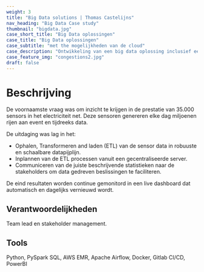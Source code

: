 ```yaml
---
weight: 3
title: "Big Data solutions | Thomas Castelijns"
nav_heading: "Big Data Case study"
thumbnail: "bigdata.jpg"
case_short_title: "Big Data oplossingen"
case_title: "Big Data oplossingen"
case_subtitle: "met the mogelijkheden van de cloud"
case_description: "Ontwikkeling van een big data oplossing inclusief een dashboard for de analyse van grote volumes sensor data."
case_feature_img: "congestions2.jpg"
draft: false
---
```


# Beschrijving
De voornaamste vraag was om inzicht te krijgen in de prestatie van 35.000 sensors in het electriciteit net. 
Deze sensoren genereren elke dag miljoenen rijen aan event en tijdreeks data.

De uitdaging was lag in het:

- Ophalen, Transformeren and laden (ETL) van de sensor data in robuuste en schaalbare datapijplijn.
- Inplannen van de ETL processen vanuit een gecentraliseerde server.
- Communiceren van de juiste beschrijvende statistieken naar de stakeholders om data gedreven beslissingen te faciliteren.

De eind resultaten worden continue gemonitord in een live dashboard dat automatisch en dagelijks vernieuwd wordt. 

## Verantwoordelijkheden
Team lead en stakeholder management. 

## Tools
Python, PySpark SQL, AWS EMR, Apache Airflow, Docker, Gitlab CI/CD, PowerBI